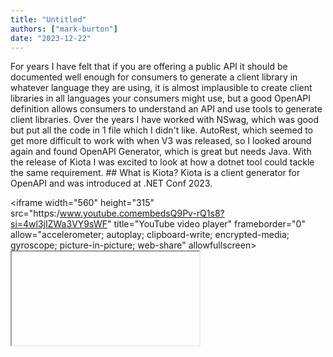 ```yaml
---
title: "Untitled"
authors: ["mark-burton"]
date: "2023-12-22"
---
```


For years I have felt that if you are offering a public API it should be documented well enough for consumers to generate a client library in whatever language they are using, it is almost implausible to create client libraries in all languages your consumers might use, but a good OpenAPI definition allows consumers to understand an API and use tools to generate client libraries.  Over the years I have worked with NSwag, which was good but put all the code in 1 file which I didn't like. AutoRest, which seemed to get more difficult to work with when V3 was released, so I looked around again and found OpenAPI Generator, which is great but needs Java. With the release of Kiota I was excited to look at how a dotnet tool could tackle the same requirement.  ## What is Kiota?  Kiota is a client generator for OpenAPI and was introduced at .NET Conf 2023.

&lt;iframe width="560" height="315" src="https:/www.youtube.comembedsQ9Pv-rQ1s8?si=4wl3jIZWa3VY9sWF" title="YouTube video player" frameborder="0" allow="accelerometer; autoplay; clipboard-write; encrypted-media; gyroscope; picture-in-picture; web-share" allowfullscreen&gt;<iframe />  ## Quickstart Kiota Project  [Learn](https:/learn.microsoft.comen-usopenapikiotaquickstartsdotnet)